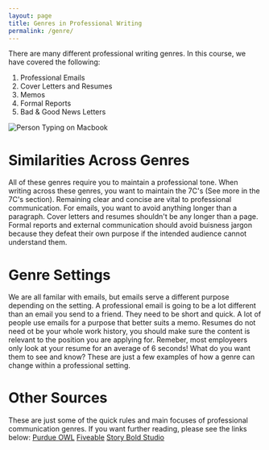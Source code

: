 ```yaml
---
layout: page
title: Genres in Professional Writing
permalink: /genre/
---
```


There are many different professional writing genres. In this course, we have covered the following:
1. Professional Emails
2. Cover Letters and Resumes
3. Memos
4. Formal Reports
5. Bad & Good News Letters

![Person Typing on Macbook](/assets/images/genres_image.jpg)
  
# Similarities Across Genres
All of these genres require you to maintain a professional tone. When writing across these genres, you want to maintain the 7C's (See more in the 7C's section). 
Remaining clear and concise are vital to professional communication. For emails, you want to avoid anything longer than a paragraph. Cover letters and resumes
shouldn't be any longer than a page. Formal reports and external communication should avoid buisness jargon because they defeat their own purpose if the intended
audience cannot understand them. 

# Genre Settings
We are all familar with emails, but emails serve a different purpose depending on the setting. A professional email is going to be a lot different than an email you
send to a friend. They need to be short and quick. A lot of people use emails for a purpose that better suits a memo. Resumes do not need ot be your whole work history,
you should make sure the content is relevant to the position you are applying for. Remeber, most employeers only look at your resume for an average of 6 seconds! What do
you want them to see and know? These are just a few examples of how a genre can change within a professional setting. 

# Other Sources
These are just some of the quick rules and main focuses of professional communication genres. If you want further reading, please see the links below:
[Purdue OWL](https://owl.purdue.edu/owl/subject_specific_writing/professional_technical_writing/business_writing_for_administrative_and_clerical_staff/genre_and_medium.html)
[Fiveable](https://library.fiveable.me/writing-for-communication/unit-12)
[Story Bold Studio](https://www.storyboldstudio.com/blog/professional-writing)
